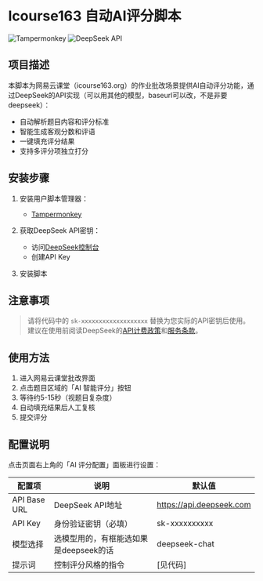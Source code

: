 
# Icourse163 自动AI评分脚本

![Tampermonkey](https://img.shields.io/badge/Tampermonkey-Required-blue)
![DeepSeek API](https://img.shields.io/badge/API-DeepSeek-green)

## 项目描述

本脚本为网易云课堂（icourse163.org）的作业批改场景提供AI自动评分功能，通过DeepSeek的API实现（可以用其他的模型，baseurl可以改，不是非要deepseek）：

- 自动解析题目内容和评分标准
- 智能生成客观分数和评语
- 一键填充评分结果
- 支持多评分项独立打分

## 安装步骤

1. 安装用户脚本管理器：
   - [Tampermonkey](https://www.tampermonkey.net/)

2. 获取DeepSeek API密钥：
   - 访问[DeepSeek控制台](https://platform.deepseek.com/)
   - 创建API Key

3. 安装脚本

## 注意事项
>
> 请将代码中的 `sk-xxxxxxxxxxxxxxxxxxx` 替换为您实际的API密钥后使用。建议在使用前阅读DeepSeek的[API计费政策](https://platform.deepseek.com/pricing)和[服务条款](https://platform.deepseek.com/terms)。

## 使用方法

1. 进入网易云课堂批改界面
2. 点击题目区域的「AI 智能评分」按钮
3. 等待约5-15秒（视题目复杂度）
4. 自动填充结果后人工复核
5. 提交评分

## 配置说明

点击页面右上角的「AI 评分配置」面板进行设置：

| 配置项       | 说明                          | 默认值                     |
|--------------|-----------------------------|--------------------------|
| API Base URL | DeepSeek API地址             | <https://api.deepseek.com> |
| API Key      | 身份验证密钥（必填）           | sk-xxxxxxxxxx           |
| 模型选择     | 选模型用的，有框能选如果是deepseek的话 | deepseek-chat           |
| 提示词       | 控制评分风格的指令             | [见代码]                 |
